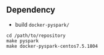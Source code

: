 
## Dependency
- build `docker-pyspark/`

```
cd /path/to/repository
make pyspark
make docker-pyspark-centos7.5.1804
```
